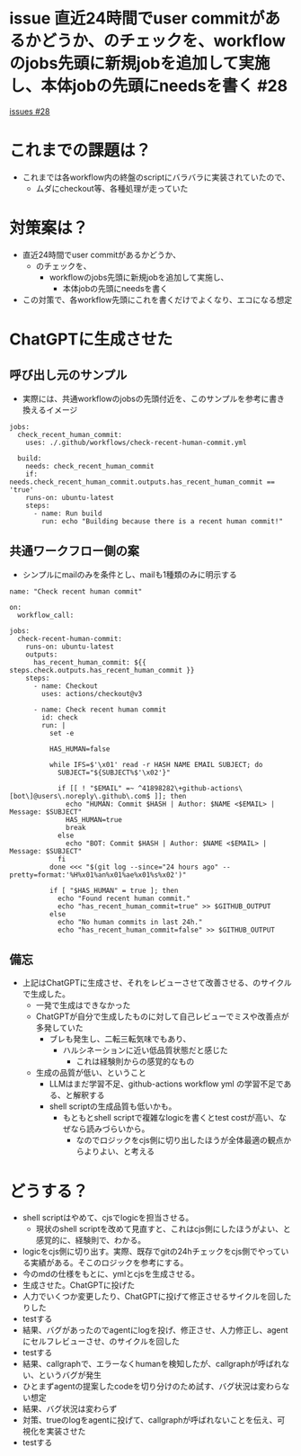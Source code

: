 # issue 直近24時間でuser commitがあるかどうか、のチェックを、workflowのjobs先頭に新規jobを追加して実施し、本体jobの先頭にneedsを書く #28
[issues #28](https://github.com/cat2151/github-actions/issues/28)

# これまでの課題は？
- これまでは各workflow内の終盤のscriptにバラバラに実装されていたので、
    - ムダにcheckout等、各種処理が走っていた

# 対策案は？
- 直近24時間でuser commitがあるかどうか、
    - のチェックを、
        - workflowのjobs先頭に新規jobを追加して実施し、
            - 本体jobの先頭にneedsを書く
- この対策で、各workflow先頭にこれを書くだけでよくなり、エコになる想定

# ChatGPTに生成させた
## 呼び出し元のサンプル
- 実際には、共通workflowのjobsの先頭付近を、このサンプルを参考に書き換えるイメージ
```
jobs:
  check_recent_human_commit:
    uses: ./.github/workflows/check-recent-human-commit.yml

  build:
    needs: check_recent_human_commit
    if: needs.check_recent_human_commit.outputs.has_recent_human_commit == 'true'
    runs-on: ubuntu-latest
    steps:
      - name: Run build
        run: echo "Building because there is a recent human commit!"
```
## 共通ワークフロー側の案
- シンプルにmailのみを条件とし、mailも1種類のみに明示する
```
name: "Check recent human commit"

on:
  workflow_call:

jobs:
  check-recent-human-commit:
    runs-on: ubuntu-latest
    outputs:
      has_recent_human_commit: ${{ steps.check.outputs.has_recent_human_commit }}
    steps:
      - name: Checkout
        uses: actions/checkout@v3

      - name: Check recent human commit
        id: check
        run: |
          set -e

          HAS_HUMAN=false

          while IFS=$'\x01' read -r HASH NAME EMAIL SUBJECT; do
            SUBJECT="${SUBJECT%$'\x02'}"

            if [[ ! "$EMAIL" =~ ^41898282\+github-actions\[bot\]@users\.noreply\.github\.com$ ]]; then
              echo "HUMAN: Commit $HASH | Author: $NAME <$EMAIL> | Message: $SUBJECT"
              HAS_HUMAN=true
              break
            else
              echo "BOT: Commit $HASH | Author: $NAME <$EMAIL> | Message: $SUBJECT"
            fi
          done <<< "$(git log --since="24 hours ago" --pretty=format:'%H%x01%an%x01%ae%x01%s%x02')"

          if [ "$HAS_HUMAN" = true ]; then
            echo "Found recent human commit."
            echo "has_recent_human_commit=true" >> $GITHUB_OUTPUT
          else
            echo "No human commits in last 24h."
            echo "has_recent_human_commit=false" >> $GITHUB_OUTPUT
```
## 備忘
- 上記はChatGPTに生成させ、それをレビューさせて改善させる、のサイクルで生成した。
    - 一発で生成はできなかった
    - ChatGPTが自分で生成したものに対して自己レビューでミスや改善点が多発していた
        - ブレも発生し、二転三転気味でもあり、
            - ハルシネーションに近い低品質状態だと感じた
                - これは経験則からの感覚的なもの
    - 生成の品質が低い、ということ
        - LLMはまだ学習不足、github-actions workflow yml の学習不足である、と解釈する
        - shell scriptの生成品質も低いかも。
            - もともとshell scriptで複雑なlogicを書くとtest costが高い、なぜなら読みづらいから。
                - なのでロジックをcjs側に切り出したほうが全体最適の観点からよりよい、と考える

# どうする？
- shell scriptはやめて、cjsでlogicを担当させる。
  - 現状のshell scriptを改めて見直すと、これはcjs側にしたほうがよい、と感覚的に、経験則で、わかる。
- logicをcjs側に切り出す。実際、既存でgitの24hチェックをcjs側でやっている実績がある。そこのロジックを参考にする。
- 今のmdの仕様をもとに、ymlとcjsを生成させる。
- 生成させた。ChatGPTに投げた
- 人力でいくつか変更したり、ChatGPTに投げて修正させるサイクルを回したりした
- testする
- 結果、バグがあったのでagentにlogを投げ、修正させ、人力修正し、agentにセルフレビューさせ、のサイクルを回した
- testする
- 結果、callgraphで、エラーなくhumanを検知したが、callgraphが呼ばれない、というバグが発生
- ひとまずagentの提案したcodeを切り分けのため試す、バグ状況は変わらない想定
- 結果、バグ状況は変わらず
- 対策、trueのlogをagentに投げて、callgraphが呼ばれないことを伝え、可視化を実装させた
- testする
